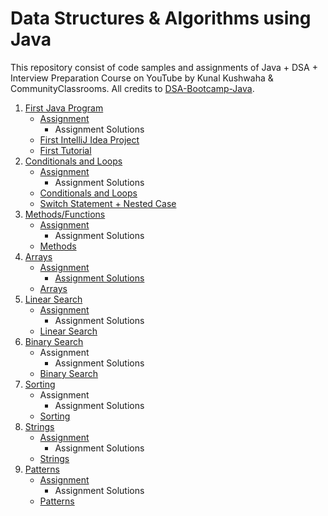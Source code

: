 # Data Structures & Algorithms using Java

This repository consist of code samples and assignments of Java + DSA + Interview Preparation Course on YouTube by Kunal Kushwaha & CommunityClassrooms. All credits to [DSA-Bootcamp-Java](https://github.com/kunal-kushwaha/DSA-Bootcamp-Java).

1. [First Java Program](01-first-java-program)
   - [Assignment](01-first-java-program/assignment)
      - Assignment Solutions
   - [First IntelliJ Idea Project](01-first-java-program/first-idea-project)
   - [First Tutorial](01-first-java-program/first-tutorial)
2. [Conditionals and Loops](02-conditions-loops)   
   - [Assignment](02-conditions-loops/Assignment)
      - Assignment Solutions
   - [Conditionals and Loops](02-conditions-loops/code)
   - [Switch Statement + Nested Case](02-conditions-loops/switch)
3. [Methods/Functions](03-methods)
   -  [Assignment](03-methods/Assignment)
      - Assignment Solutions
   -  [Methods](03-methods/code)
4. [Arrays](04-arrays)
   -  [Assignment](04-arrays/Assignment)
      - [Assignment Solutions](04-arrays/Assignment/Solutions)
   -  [Arrays](04-arrays/code)
5. [Linear Search](05-linear-search)
   -  [Assignment](05-linear-search/Assignment)
      - Assignment Solutions
   -  [Linear Search](05-linear-search/code)
6. [Binary Search](06-binary-search)
   -  Assignment
      - Assignment Solutions
   -  [Binary Search](06-binary-search/code)
7. [Sorting](07-sorting)
   -  Assignment
      - Assignment Solutions
   -  [Sorting](07-sorting/code)
8. [Strings](08-strings)
   -  [Assignment](08-strings/Assignment)
      - Assignment Solutions
   -  [Strings](08-strings/code)
9. [Patterns](09-strings)
   -  [Assignment](09-patterns/Assignment)
      - Assignment Solutions
   -  [Patterns](09-patterns/code)

